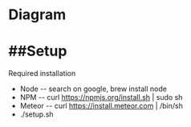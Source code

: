 Diagram
=======

##Setup
=======
Required installation
* Node -- search on google, brew install node
* NPM -- curl https://npmjs.org/install.sh | sudo sh
* Meteor -- curl https://install.meteor.com | /bin/sh
* ./setup.sh
